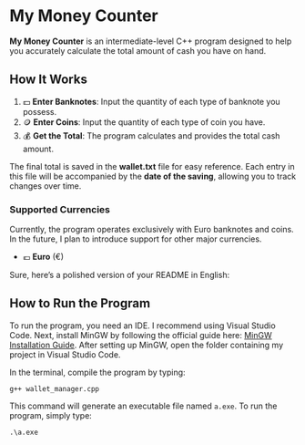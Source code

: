 # My Money Counter

**My Money Counter** is an intermediate-level C++ program designed to help you accurately calculate the total amount of cash you have on hand.

## How It Works

1. 💵 **Enter Banknotes**: Input the quantity of each type of banknote you possess.
2. 🪙 **Enter Coins**: Input the quantity of each type of coin you have.
3. 💰 **Get the Total**: The program calculates and provides the total cash amount.

The final total is saved in the **wallet.txt** file for easy reference. Each entry in this file will be accompanied by the **date of the saving**, allowing you to track changes over time.

### Supported Currencies

Currently, the program operates exclusively with Euro banknotes and coins. In the future, I plan to introduce support for other major currencies.

- 💶 **Euro** (€)

Sure, here’s a polished version of your README in English:

## How to Run the Program

To run the program, you need an IDE. I recommend using Visual Studio Code. Next, install MinGW by following the official guide here: [MinGW Installation Guide](https://code.visualstudio.com/docs/cpp/config-mingw). After setting up MinGW, open the folder containing my project in Visual Studio Code. 

In the terminal, compile the program by typing:
```
g++ wallet_manager.cpp
```
This command will generate an executable file named `a.exe`. To run the program, simply type:
```
.\a.exe
```
